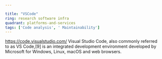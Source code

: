 ```yaml
---

title: "VSCode"
ring: research software infra
quadrant: platforms-and-services
tags: ['Code analysis', ' Maintainability']
---
```

https://code.visualstudio.com/
Visual Studio Code, also commonly referred to as VS Code,[9] is an integrated development environment developed by Microsoft for Windows, Linux, macOS and web browsers.
